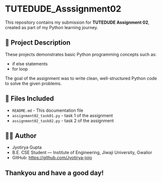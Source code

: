 # TUTEDUDE_Asssignment02

This repository contains my submission for **TUTEDUDE Assignment 02**, created as part of my Python learning journey.

## 📝 Project Description
These projects demonstrates basic Python programming concepts such as:
- if else statements
- for loop

The goal of the assignment was to write clean, well-structured Python code to solve the given problems.

## 📂 Files Included
- `README.md` - This documentation file
- `assignment02_task01.py` - task 1 of the assignment
- `assignment02_task02.py` - task 2 of the assignment

## 👨‍💻 Author
- Jyotirya Gupta
- B.E. CSE Student — Institute of Engineering, Jiwaji University, Gwalior
- GitHub: https://github.com/Jyotirya-jojo

## Thankyou and have a good day!
